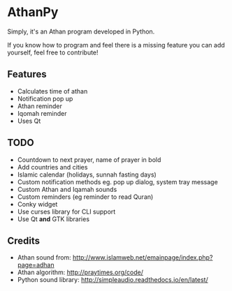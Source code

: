 # AthanPy

Simply, it's an Athan program developed in Python.

If you know how to program and feel there is a missing feature you can add yourself, feel free to contribute!

## Features
* Calculates time of athan 
* Notification pop up
* Athan reminder
* Iqomah reminder
* Uses Qt

## TODO
* Countdown to next prayer, name of prayer in bold
* Add countries and cities
* Islamic calendar (holidays, sunnah fasting days)
* Custom notification methods eg. pop up dialog, system tray message
* Custom Athan and Iqamah sounds
* Custom reminders (eg reminder to read Quran)
* Conky widget
* Use curses library for CLI support
* Use Qt **and** GTK libraries

## Credits
* Athan sound from: http://www.islamweb.net/emainpage/index.php?page=adhan
* Athan algorithm: http://praytimes.org/code/
* Python sound library: http://simpleaudio.readthedocs.io/en/latest/
